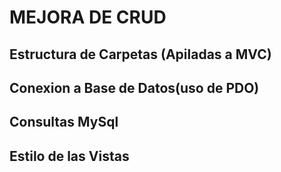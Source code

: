 # MEJORA DE CRUD

## Estructura de Carpetas (Apiladas a MVC)
## Conexion a Base de Datos(uso de PDO)
## Consultas MySql
## Estilo de las Vistas
